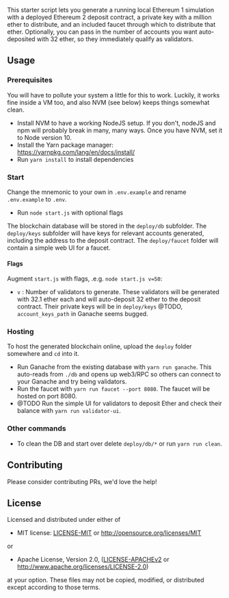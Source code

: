 This starter script lets you generate a running local Ethereum 1 simulation with a deployed Ethereum 2 deposit contract, a private key with a million ether to distribute, and an included faucet through which to distribute that ether. Optionally, you can pass in the number of accounts you want auto-deposited with 32 ether, so they immediately qualify as validators.

## Usage

### Prerequisites

You will have to pollute your system a little for this to work. Luckily, it works fine inside a VM too, and also NVM (see below) keeps things somewhat clean.

- Install NVM to have a working NodeJS setup. If you don't, nodeJS and npm will probably break in many, many ways. Once you have NVM, set it to Node version 10.
- Install the Yarn package manager: https://yarnpkg.com/lang/en/docs/install/
- Run `yarn install` to install dependencies

### Start

Change the mnemonic to your own in `.env.example` and rename `.env.example` to `.env`.

- Run `node start.js` with optional flags

The blockchain database will be stored in the `deploy/db` subfolder. The `deploy/keys` subfolder will have keys for relevant accounts generated, including the address to the deposit contract. The `deploy/faucet` folder will contain a simple web UI for a faucet.

#### Flags

Augment `start.js` with flags, .e.g. `node start.js v=50`:

- `v` : Number of validators to generate. These validators will be generated with 32.1 ether each and will auto-deposit 32 ether to the deposit contract. Their private keys will be in `deploy/keys` @TODO, `account_keys_path` in Ganache seems bugged.

### Hosting

To host the generated blockchain online, upload the `deploy` folder somewhere and `cd` into it.

- Run Ganache from the existing database with `yarn run ganache`. This auto-reads from `./db` and opens up web3/RPC so others can connect to your Ganache and try being validators.
- Run the faucet with `yarn run faucet --port 8080`. The faucet will be hosted on port 8080.
- @TODO Run the simple UI for validators to deposit Ether and check their balance with `yarn run validator-ui`.

### Other commands

- To clean the DB and start over delete `deploy/db/*` or run `yarn run clean`.

## Contributing

Please consider contributing PRs, we'd love the help!

## License

Licensed and distributed under either of

* MIT license: [LICENSE-MIT](LICENSE-MIT) or http://opensource.org/licenses/MIT

or

* Apache License, Version 2.0, ([LICENSE-APACHEv2](LICENSE-APACHEv2) or http://www.apache.org/licenses/LICENSE-2.0)

at your option. These files may not be copied, modified, or distributed except according to those terms.
